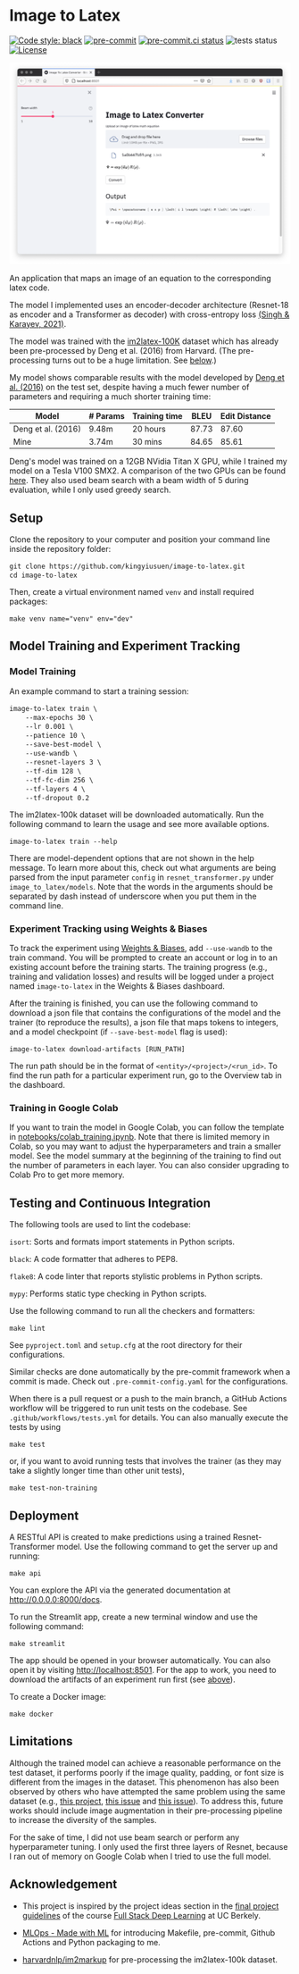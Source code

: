 # Image to Latex

[![Code style: black](https://img.shields.io/badge/code%20style-black-000000.svg)](https://github.com/psf/black)
[![pre-commit](https://img.shields.io/badge/pre--commit-enabled-brightgreen?logo=pre-commit&logoColor=white)](https://github.com/kingyiusuen/image-to-latex/blob/main/.pre-commit-config.yaml)
[![pre-commit.ci status](https://results.pre-commit.ci/badge/github/pre-commit/pre-commit/master.svg)](https://results.pre-commit.ci/latest/github/kingyiusuen/image-to-latex/main)
![tests status](https://github.com/kingyiusuen/image-to-latex/actions/workflows/tests.yml/badge.svg)
[![License](https://img.shields.io/github/license/kingyiusuen/image-to-latex)](https://github.com/kingyiusuen/image-to-latex/blob/main/LICENSE)

<img src="img/streamlit_app.png" alt="Image to Latex streamlit app" width="512">

An application that maps an image of an equation to the corresponding latex code.

The model I implemented uses an encoder-decoder architecture (Resnet-18 as encoder and a Transformer as decoder) with cross-entropy loss [(Singh & Karayev, 2021)](https://arxiv.org/abs/2103.06450).

The model was trained with the [im2latex-100K](http://lstm.seas.harvard.edu/latex/data/) dataset which has already been pre-processed by Deng et al. (2016) from Harvard. (The pre-processing turns out to be a huge limitation. See [below](#limitations).)

My model shows comparable results with the model developed by [Deng et al. (2016)](https://arxiv.org/pdf/1609.04938v1.pdf) on the test set, despite having a much fewer number of parameters and requiring a much shorter training time:

| Model              | # Params | Training time | BLEU     | Edit Distance |
|--------------------|----------|---------------|----------|---------------|
| Deng et al. (2016) | 9.48m    | 20 hours      | 87.73    | 87.60         |
| Mine               | 3.74m    | 30 mins       | 84.65    | 85.61         |

Deng's model was trained on a 12GB NVidia Titan X GPU, while I trained my model on a Tesla V100 SMX2. A comparison of the two GPUs can be found [here](https://www.gpuzoo.com/Compare/NVIDIA_Tesla_V100_SMX2__vs__NVIDIA_Titan_V/). They also used  beam search with a beam width of 5 during evaluation, while I only used greedy search.

## Setup

Clone the repository to your computer and position your command line inside the repository folder:

```
git clone https://github.com/kingyiusuen/image-to-latex.git
cd image-to-latex
```

Then, create a virtual environment named `venv` and install required packages:

```
make venv name="venv" env="dev"
```

## Model Training and Experiment Tracking

### Model Training

An example command to start a training session:

```
image-to-latex train \
    --max-epochs 30 \
    --lr 0.001 \
    --patience 10 \
    --save-best-model \
    --use-wandb \
    --resnet-layers 3 \
    --tf-dim 128 \
    --tf-fc-dim 256 \
    --tf-layers 4 \
    --tf-dropout 0.2
```

The im2latex-100k dataset will be downloaded automatically. Run the following command to learn the usage and see more available options.

```
image-to-latex train --help
```

There are model-dependent options that are not shown in the help message. To learn more about this, check out what arguments are being parsed from the input parameter `config` in `resnet_transformer.py` under `image_to_latex/models`. Note that the words in the arguments should be separated by dash instead of underscore when you put them in the command line.

### Experiment Tracking using Weights & Biases

To track the experiment using [Weights & Biases](https://wandb.ai), add ``--use-wandb`` to the train command. You will be prompted to create an account or log in to an existing account before the training starts. The training progress (e.g., training and validation losses) and results will be logged under a project named `image-to-latex` in the Weights & Biases dashboard.

After the training is finished, you can use the following command to download a json file that contains the configurations of the model and the trainer (to reproduce the results), a json file that maps tokens to integers, and a model checkpoint (if `--save-best-model` flag is used):

```
image-to-latex download-artifacts [RUN_PATH]
```

The run path should be in the format of `<entity>/<project>/<run_id>`. To find the run path for a particular experiment run, go to the Overview tab in the dashboard.

### Training in Google Colab

If you want to train the model in Google Colab, you can follow the template in [notebooks/colab_training.ipynb](https://colab.research.google.com/github/kingyiusuen/image-to-latex/blob/main/notebooks/colab_training.ipynb). Note that there is limited memory in Colab, so you may want to adjust the hyperparameters and train a smaller model. See the model summary at the beginning of the training to find out the number of parameters in each layer. You can also consider upgrading to Colab Pro to get more memory.

## Testing and Continuous Integration

The following tools are used to lint the codebase:

`isort`: Sorts and formats import statements in Python scripts.

`black`: A code formatter that adheres to PEP8.

`flake8`: A code linter that reports stylistic problems in Python scripts.

`mypy`: Performs static type checking in Python scripts.

Use the following command to run all the checkers and formatters:

```
make lint
```

See `pyproject.toml` and `setup.cfg` at the root directory for their configurations.

Similar checks are done automatically by the pre-commit framework when a commit is made. Check out `.pre-commit-config.yaml` for the configurations.

When there is a pull request or a push to the main branch, a GitHub Actions workflow will be triggered to run unit tests on the codebase. See `.github/workflows/tests.yml` for details. You can also manually execute the tests by using

```
make test
```

or, if you want to avoid running tests that involves the trainer (as they may take a slightly longer time than other unit tests),

```
make test-non-training
```



## Deployment

A RESTful API is created to make predictions using a trained Resnet-Transformer model. Use the following command to get the server up and running:

```
make api
```

You can explore the API via the generated documentation at http://0.0.0.0:8000/docs.

To run the Streamlit app, create a new terminal window and use the following command:

```
make streamlit
```

The app should be opened in your browser automatically. You can also open it by visiting [http://localhost:8501](http://localhost:8501). For the app to work, you need to download the artifacts of an experiment run first (see [above](#Experiment-Tracking-using-Weights-&-Biases)).

To create a Docker image:

```
make docker
```

## Limitations

Although the trained model can achieve a reasonable performance on the test dataset, it performs poorly if the image quality, padding, or font size is different from the images in the dataset. This phenomenon has also been observed by others who have attempted the same problem using the same dataset (e.g., [this project](https://wandb.ai/site/articles/image-to-latex), [this issue](https://github.com/harvardnlp/im2markup/issues/12) and [this issue](https://github.com/harvardnlp/im2markup/issues/21)). To address this, future works should include image augmentation in their pre-processing pipeline to increase the diversity of the samples.

For the sake of time, I did not use beam search or perform any hyperparameter tuning. I only used the first three layers of Resnet, because I ran out of memory on Google Colab when I tried to use the full model.

## Acknowledgement

- This project is inspired by the project ideas section in the [final project guidelines](https://docs.google.com/document/d/1pXPJ79cQeyDk3WdlYipA6YbbcoUhIVURqan_INdjjG4/edit) of the course [Full Stack Deep Learning](https://fullstackdeeplearning.com/) at UC Berkely.

- [MLOps - Made with ML](https://madewithml.com/courses/mlops/) for introducing Makefile, pre-commit, Github Actions and Python packaging to me.

- [harvardnlp/im2markup](https://github.com/harvardnlp/im2markup) for pre-processing the im2latex-100k dataset.